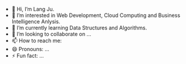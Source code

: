 - 👋 Hi, I’m Lang Ju.
- 👀 I’m interested in Web Development, Cloud Computing and Business Intelligence Anlysis. 
- 🌱 I’m currently learning Data Structures and Algorithms. 
- 💞️ I’m looking to collaborate on ...
- 📫 How to reach me: 
- 😄 Pronouns: ...
- ⚡ Fun fact: ...

<!---
langju123456/langju123456 is a ✨ special ✨ repository because its `README.md` (this file) appears on your GitHub profile.
You can click the Preview link to take a look at your changes.
--->

